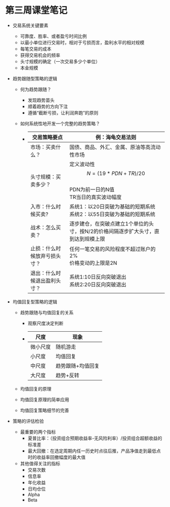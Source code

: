 # 第三周课堂笔记

- 交易系统关键要素

  - 可靠度、胜率、或者盈亏时间比例
  - 以最小单位进行交易时，相对于亏损而言，盈利水平的相对规模
  - 每笔交易的成本
  - 获得交易机会的频率
  - 头寸规模的确定（一次交易多少个单位）
  - 本金规模

- 趋势跟随型策略的逻辑

  - 何为趋势跟随？

    - 发现趋势苗头
    - 顺着趋势的方向下注
    - 遵循“截断亏损，让利润奔跑”的原则

  - 如何系统性地开发一个完整的趋势策略？

    - | 交易策略要点                 | 例：海龟交易法则                                             |
      | ---------------------------- | ------------------------------------------------------------ |
      | 市场：买卖什么？             | 国债、商品、外汇、金属、原油等高流动性市场                   |
      | 头寸规模：买卖多少？         | 定义波动性 $$N=(19*PDN+TR)/20$$<br />PDN为前一日的N值 <br />TR当日的真实波动幅度 |
      | 入市：什么时候买卖?          | 系统1：以20日突破为基础的短期系统<br />系统2：以55日突破为基础的短期系统 |
      | 战术：怎么买卖？             | 逐步建仓，在突破点建立1个单位的头寸，按N/2的价格间隔逐步扩大头寸，直到达到规模上限 |
      | 止损：什么时候放弃亏损头寸？ | 任何一笔交易的风险程度不超过账户的2%<br />价格变动的上限是2N |
      | 退出：什么时候退出盈利头寸？ | 系统1:10日反向突破退出<br />系统2:20日反向突破退出           |

      

- 均值回复型策略的逻辑

  - 趋势跟随与均值回复的关系

    - 观察尺度决定判断

    - | 尺度     | 现象              |
      | -------- | ----------------- |
      | 微小尺度 | 随机游走          |
      | 小尺度   | 均值回复          |
      | 中尺度   | 趋势跟随+均值回复 |
      | 大尺度   | 趋势+反转         |

  - 均值回复的原理

  - 均值回复原理的简单应用

  - 均值回复策略细节的完善

  

- 策略的评估检验
  - 最重要的两个指标
    - 夏普比率：（投资组合预期收益率-无风险利率）/投资组合超额收益的标准差
    - 最大回撤：在选定周期内任一历史时点往后推，产品净值走到最低点时的收益率回撤幅度的最大值
  - 其他值得关注的指标
    - 交易次数
    - 信息率
    - 年化收益
    - 日均仓位
    - Alpha
    - Beta

